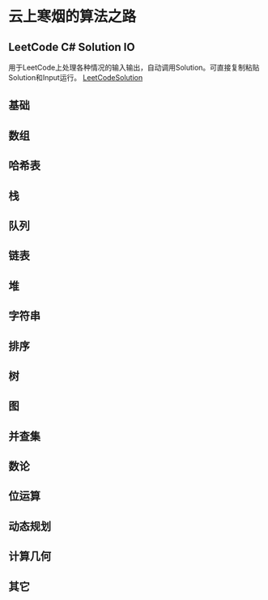 
# 云上寒烟的算法之路
 ## LeetCode C# Solution IO
用于LeetCode上处理各种情况的输入输出，自动调用Solution。可直接复制粘贴Solution和Input运行。
 [LeetCodeSolution](https://github.com/JadenSailing/algorithm-lib/tree/main/LeetCodeSolution)
 ## 基础
 ## 数组
 ## 哈希表
 ## 栈
 ## 队列
 ## 链表
 ## 堆
 ## 字符串
 ## 排序
 ## 树
 ## 图
 ## 并查集
 ## 数论
 ## 位运算
 ## 动态规划
 ## 计算几何
 ## 其它
 
 